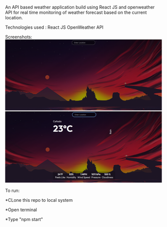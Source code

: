 An API based weather application build using React JS and openweather API for real time monitoring of weather forecast based on the current location.


Technologies used :
React JS 
OpenWeather API

Screenshots:
![](Weatherapp-1.png)
![](Weatherapp-2.png)

To run: 

*CLone this repo to local system

*Open terminal

*Type "npm start" 

